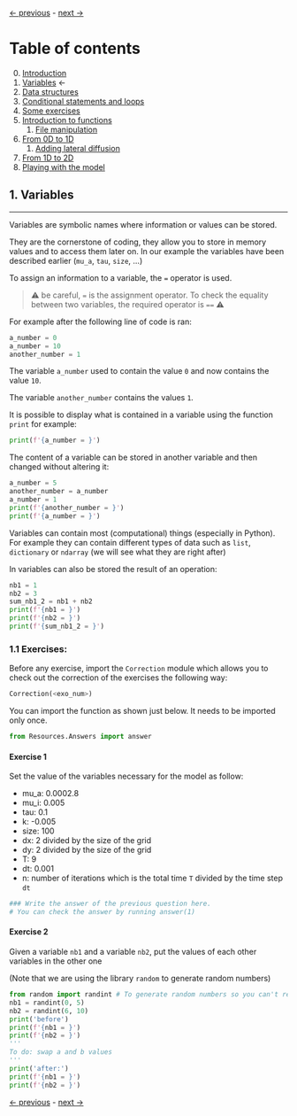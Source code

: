 [&larr; previous](0-Introduction.md) - [next &rarr;](2-Data-Structures.md)

# Table of contents
0. [Introduction](0-Introduction.md)
1. [Variables](1-Variables.md) &larr;
2. [Data structures](2-Data-Structures.md)
3. [Conditional statements and loops](3-Conditional-Statements-Loops.md)
4. [Some exercises](4-Some-Exercises.md)
5. [Introduction to functions](5-0-Introduction-function.md)
    1. [File manipulation](5-1-File-manipulation.md)
6. [From 0D to 1D](6-1-From-0D-to-1D.md)
    1. [Adding lateral diffusion](6-2-Adding-lateral-diffusion.md)
7. [From 1D to 2D](7-From-1D-to-2D.md)
8. [Playing with the model](8-Playing-with-the-model.md)

## 1. Variables
---
Variables are symbolic names where information or values can be stored.

They are the cornerstone of coding, they allow you to store in memory values and to access them later on. In our example the variables have been described earlier (`mu_a`, `tau`, `size`, ...)

To assign an information to a variable, the `=` operator is used.

> ⚠️ be careful, `=` is the assignment operator. To check the equality between two variables, the required operator is `==` ⚠️

For example after the following line of code is ran:


```python
a_number = 0
a_number = 10
another_number = 1
```

The variable `a_number` used to contain the value `0` and now contains the value `10`.

The variable `another_number` contains the values `1`.

It is possible to display what is contained in a variable using the function `print` for example:


```python
print(f'{a_number = }')
```

The content of a variable can be stored in another variable and then changed without altering it:


```python
a_number = 5
another_number = a_number
a_number = 1
print(f'{another_number = }')
print(f'{a_number = }')
```

Variables can contain most (computational) things (especially in Python).
For example they can contain different types of data such as `list`, `dictionary` or `ndarray` (we will see what they are right after)

In variables can also be stored the result of an operation:


```python
nb1 = 1
nb2 = 3
sum_nb1_2 = nb1 + nb2
print(f'{nb1 = }')
print(f'{nb2 = }')
print(f'{sum_nb1_2 = }')
```

### 1.1 Exercises:
Before any exercise, import the `Correction` module which allows you to check out the correction of the exercises the following way:
```python
Correction(<exo_num>)
```
You can import the function as shown just below. It needs to be imported only once.


```python
from Resources.Answers import answer
```

#### Exercise 1
Set the value of the variables necessary for the model as follow:
- mu_a: 0.0002.8
- mu_i: 0.005
- tau: 0.1
- k: -0.005
- size: 100 
- dx: 2 divided by the size of the grid
- dy: 2 divided by the size of the grid
- T: 9
- dt: 0.001
- n: number of iterations which is the total time `T` divided by the time step `dt`


```python
### Write the answer of the previous question here.
# You can check the answer by running answer(1)
```

#### Exercise 2
Given a variable `nb1` and a variable `nb2`, put the values of each other variables in the other one

(Note that we are using the library `random` to generate random numbers)


```python
from random import randint # To generate random numbers so you can't really cheat
nb1 = randint(0, 5)
nb2 = randint(6, 10)
print('before')
print(f'{nb1 = }')
print(f'{nb2 = }')
'''
To do: swap a and b values
'''
print('after:')
print(f'{nb1 = }')
print(f'{nb2 = }')
```

[&larr; previous](0-Introduction.md) - [next &rarr;](2-Data-Structures.md)